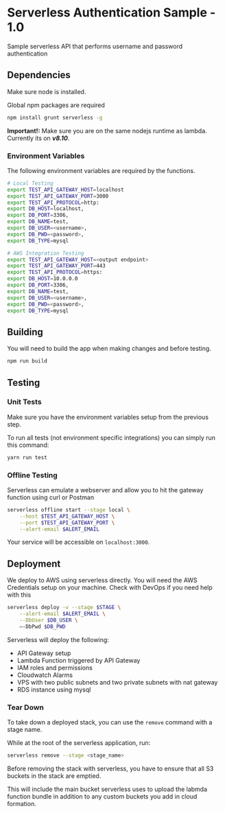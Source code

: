 # Serverless Authentication Sample - 1.0
Sample serverless API that performs username and password authentication

<!-- 
TODO: add badges
# <a href="https://circleci.com/gh/MFourMobile/mfour-auto-complete-service">
# <img src="https://circleci.com/gh/MFourMobile/mfour-auto-complete-service.svg?style=shield&circle-token=6ade52254f840a128823978162dd02efdde393f6" alt="Build Status"></a>
-->

## Dependencies

Make sure node is installed.

Global npm packages are required

```bash
npm install grunt serverless -g
```

**Important!:** Make sure you are on the same nodejs runtime as lambda. Currently its on **_v8.10_**.

### Environment Variables

The following environment variables are required by the functions.

```bash
# Local Testing
export TEST_API_GATEWAY_HOST=localhost
export TEST_API_GATEWAY_PORT=3000
export TEST_API_PROTOCOL=http:
export DB_HOST=localhost,
export DB_PORT=3306,
export DB_NAME=test,
export DB_USER=<username>,
export DB_PWD=<password>,
export DB_TYPE=mysql

# AWS Integration Testing
export TEST_API_GATEWAY_HOST=<output endpoint>
export TEST_API_GATEWAY_PORT=443
export TEST_API_PROTOCOL=https:
export DB_HOST=10.0.0.0
export DB_PORT=3306,
export DB_NAME=test,
export DB_USER=<username>,
export DB_PWD=<password>,
export DB_TYPE=mysql
```

## Building

You will need to build the app when making changes and before testing.
```bash
npm run build
```

## Testing

### Unit Tests

Make sure you have the environment variables setup from the previous step.

To run all tests (not environment specific integrations) you can simply run this command:
```bash
yarn run test
```

### Offline Testing

Serverless can emulate a webserver and allow you to hit the gateway function using curl or Postman


```bash
serverless offline start --stage local \
    --host $TEST_API_GATEWAY_HOST \
    --port $TEST_API_GATEWAY_PORT \
    --alert-email $ALERT_EMAIL
```

Your service will be accessible on `localhost:3000`.

## Deployment

We deploy to AWS using serverless directly. You will need the AWS Credentials setup on your machine. Check with DevOps if you need help with this

```bash
serverless deploy -v --stage $STAGE \
    --alert-email $ALERT_EMAIL \
    --DbUser $DB_USER \
    —-DbPwd $DB_PWD
```
Serverless will deploy the following:
* API Gateway setup
* Lambda Function triggered by API Gateway
* IAM roles and permissions
* Cloudwatch Alarms
* VPS with two public subnets and two private subnets with nat gateway
* RDS instance using mysql

### Tear Down

To take down a deployed stack, you can use the `remove` command with a stage name.

While at the root of the serverless application, run:

```bash
serverless remove --stage <stage_name>
```

Before removing the stack with serverless, you have to ensure that all S3 buckets in the stack are emptied.

This will include the main bucket serverless uses to upload the labmda function bundle in addition to any custom buckets you add in cloud formation.
